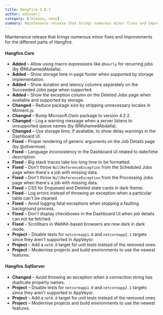 ```yaml
---
title: Hangfire 1.8.7
author: odinserj
category: [release, news]
summary: Maintenance release that brings numerous minor fixes and improvements for the different parts of Hangfire.
---
```


Maintenance release that brings numerous minor fixes and improvements for the different parts of Hangfire.

#### Hangfire.Core

* **Added** – Allow using macro expressions like `@hourly` for recurring jobs (by @MuhamedAbdalla).
* **Added** – Show storage time in page footer when supported by storage implementation.
* **Added** – Show duration and latency columns separately on the Succeeded Jobs page when supported.
* **Added** – Show the exception column on the Deleted Jobs page when available and supported by storage.
* **Changed** – Reduce package size by stripping unnecessary locales in Moment.js.
* **Changed** – Bump Microsoft.Owin package to version 4.2.2.
* **Changed** – Log a warning message when a server listens to unsupported queue names (by @MuhamedAbdalla).
* **Changed** – Use storage time, if available, to show delay warnings in the Dashboard UI.
* **Fixed** – Proper rendering of generic arguments on the Job Details page (by @olivermue).
* **Fixed** – Language inconsistency in the Dashboard UI related to date/time description.
* **Fixed** – Big stack traces take too long time to be formatted.
* **Fixed** – Don't throw `NullReferenceException` from the Scheduled Jobs page when there's a job with missing data.
* **Fixed** – Don't throw `NullReferenceException` from the Processing Jobs page when there's a job with missing data.
* **Fixed** – CSS for Enqueued and Deleted state cards in dark theme.
* **Fixed** – Log errors instead of throwing an exception when a particular table can't be cleaned.
* **Fixed** – Avoid logging fatal exceptions when stopping a faulting background process.
* **Fixed** – Don't display checkboxes in the Dashboard UI when job details can not be fetched.
* **Fixed** – Scrollbars in WebKit-based browsers are now dark in dark mode.
* **Project** – Disable tests for `netcoreapp1.0` and `netcoreapp2.1` targets since they aren't supported in AppVeyor.
* **Project** – Add a `net6.0` target for unit tests instead of the removed ones.
* **Project** – Modernise projects and build environments to use the newest features.

#### Hangfire.SqlServer

* **Changed** – Avoid throwing an exception when a connection string has duplicate property names.
* **Project** – Disable tests for `netcoreapp1.0` and `netcoreapp2.1` targets since they aren't supported in AppVeyor.
* **Project** – Add a `net6.0` target for unit tests instead of the removed ones.
* **Project** – Modernise projects and build environments to use the newest features.
